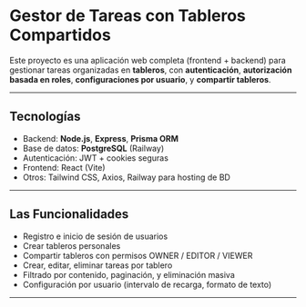 # Gestor de Tareas con Tableros Compartidos

Este proyecto es una aplicación web completa (frontend + backend) para gestionar tareas organizadas en **tableros**, con **autenticación**, **autorización basada en roles**, **configuraciones por usuario**, y **compartir tableros**.

---

## Tecnologías

- Backend: **Node.js**, **Express**, **Prisma ORM**
- Base de datos: **PostgreSQL** (Railway)
- Autenticación: JWT + cookies seguras
- Frontend: React (Vite)
- Otros: Tailwind CSS, Axios, Railway para hosting de BD

---

## Las Funcionalidades

- Registro e inicio de sesión de usuarios
- Crear tableros personales
- Compartir tableros con permisos OWNER / EDITOR / VIEWER
- Crear, editar, eliminar tareas por tablero
- Filtrado por contenido, paginación, y eliminación masiva
- Configuración por usuario (intervalo de recarga, formato de texto)

---
